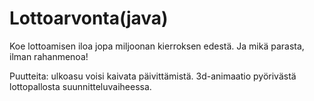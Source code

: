 # Lottoarvonta(java)
Koe lottoamisen iloa jopa miljoonan kierroksen edestä. Ja mikä parasta, ilman rahanmenoa!

Puutteita: ulkoasu voisi kaivata päivittämistä. 3d-animaatio pyörivästä lottopallosta suunnitteluvaiheessa.
